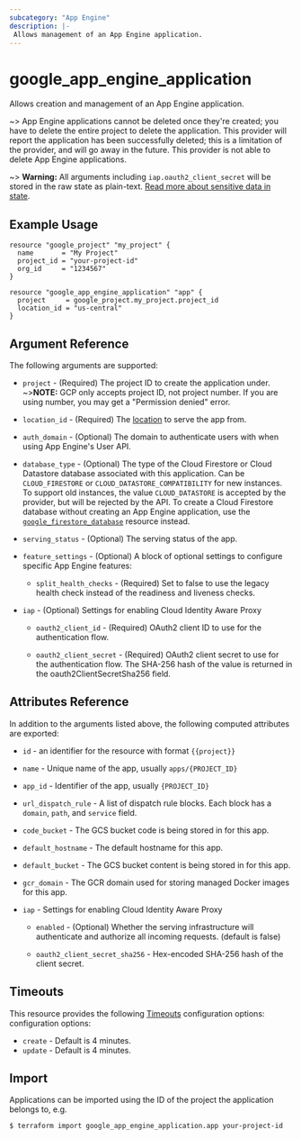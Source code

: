 ```yaml
---
subcategory: "App Engine"
description: |-
 Allows management of an App Engine application.
---
```


# google_app_engine_application

Allows creation and management of an App Engine application.

~> App Engine applications cannot be deleted once they're created; you have to delete the
   entire project to delete the application. This provider will report the application has been
   successfully deleted; this is a limitation of the provider, and will go away in the future.
   This provider is not able to delete App Engine applications.

~> **Warning:** All arguments including `iap.oauth2_client_secret` will be stored in the raw
state as plain-text. [Read more about sensitive data in state](https://www.terraform.io/language/state/sensitive-data).

## Example Usage

```hcl
resource "google_project" "my_project" {
  name       = "My Project"
  project_id = "your-project-id"
  org_id     = "1234567"
}

resource "google_app_engine_application" "app" {
  project     = google_project.my_project.project_id
  location_id = "us-central"
}
```

## Argument Reference

The following arguments are supported:

* `project` - (Required) The project ID to create the application under.
   ~>**NOTE:** GCP only accepts project ID, not project number. If you are using number,
   you may get a "Permission denied" error.

* `location_id` - (Required) The [location](https://cloud.google.com/appengine/docs/locations)
   to serve the app from.

* `auth_domain` - (Optional) The domain to authenticate users with when using App Engine's User API.

* `database_type` - (Optional) The type of the Cloud Firestore or Cloud Datastore database associated with this application.
   Can be `CLOUD_FIRESTORE` or `CLOUD_DATASTORE_COMPATIBILITY` for new
   instances.  To support old instances, the value `CLOUD_DATASTORE` is accepted by the provider, but will be rejected by the API.
   To create a Cloud Firestore database without creating an App Engine application, use the
   [`google_firestore_database`](https://registry.terraform.io/providers/hashicorp/google/latest/docs/resources/firestore_database)
   resource instead.

* `serving_status` - (Optional) The serving status of the app.

* `feature_settings` - (Optional) A block of optional settings to configure specific App Engine features:

  * `split_health_checks` - (Required) Set to false to use the legacy health check instead of the readiness
    and liveness checks.

* `iap` - (Optional) Settings for enabling Cloud Identity Aware Proxy

  * `oauth2_client_id` - (Required) OAuth2 client ID to use for the authentication flow.

  * `oauth2_client_secret` - (Required) OAuth2 client secret to use for the authentication flow.
    The SHA-256 hash of the value is returned in the oauth2ClientSecretSha256 field.

## Attributes Reference

In addition to the arguments listed above, the following computed attributes are
exported:

* `id` - an identifier for the resource with format `{{project}}`

* `name` - Unique name of the app, usually `apps/{PROJECT_ID}`

* `app_id` - Identifier of the app, usually `{PROJECT_ID}`

* `url_dispatch_rule` - A list of dispatch rule blocks. Each block has a `domain`, `path`, and `service` field.

* `code_bucket` - The GCS bucket code is being stored in for this app.

* `default_hostname` - The default hostname for this app.

* `default_bucket` - The GCS bucket content is being stored in for this app.

* `gcr_domain` - The GCR domain used for storing managed Docker images for this app.

* `iap` - Settings for enabling Cloud Identity Aware Proxy

  * `enabled` - (Optional) Whether the serving infrastructure will authenticate and authorize all incoming requests. 
  (default is false)

  * `oauth2_client_secret_sha256` - Hex-encoded SHA-256 hash of the client secret.

## Timeouts

This resource provides the following
[Timeouts](https://developer.hashicorp.com/terraform/plugin/sdkv2/resources/retries-and-customizable-timeouts) configuration options: configuration options:

- `create` - Default is 4 minutes.
- `update` - Default is 4 minutes.

## Import

Applications can be imported using the ID of the project the application belongs to, e.g.

```
$ terraform import google_app_engine_application.app your-project-id
```
